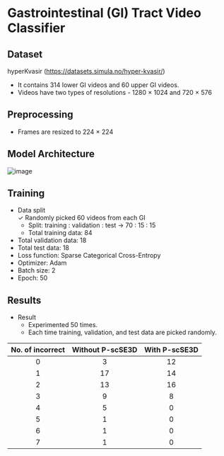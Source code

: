 # Gastrointestinal (GI) Tract Video Classifier
## Dataset
hyperKvasir (https://datasets.simula.no/hyper-kvasir/) <br>
* It contains 314 lower GI videos and 60 upper GI videos. <be>
* Videos have two types of resolutions - 1280 × 1024 and 720 × 576 <be>

## Preprocessing
* Frames are resized to 224 × 224 <be>

## Model Architecture
![image](https://github.com/mrinal054/gastrointestinal-video-classifier/assets/44781227/c4598acf-a6f6-4cea-a70d-9dcf90dcbb0f)


## Training
- Data split <br>
    &check; Randomly picked 60 videos from each GI <br>
    - Split: training : validation : test -> 70 : 15 : 15 <br>
    - Total training data: 84 <br>
- Total validation data: 18 <br>
- Total test data: 18 <br>
- Loss function: Sparse Categorical Cross-Entropy <br>
- Optimizer: Adam <br>
- Batch size: 2 <br>
- Epoch: 50 <br>

## Results
- Result
    - Experimented 50 times. 
    - Each time training, validation, and test data are picked randomly.
 
| No. of incorrect | Without P-scSE3D | With P-scSE3D |
| :---: | :---: |  :---: |
| 0 | 3 |  12 |
| 1 | 17 |  14 |
| 2 | 13 |  16 |
| 3 | 9 |  8 |
| 4 | 5 |  0 |
| 5 | 1 |  0 |
| 6 | 1 |  0 |
| 7 | 1 |  0 |









